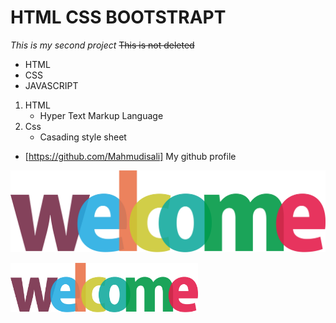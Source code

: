 # HTML CSS BOOTSTRAPT
*This is my second project*
~~This is not deleted~~
- HTML
- CSS
- JAVASCRIPT

1. HTML
    - Hyper Text Markup Language 
2. Css
    - Casading style sheet
- [https://github.com/Mahmudisali] My github profile

![Alt text](./Wlecome_md.png "Optional title")

<img
  src="./Wlecome_md.png"
  alt="Alt text"
  title="Optional title"
  style="display: inline-block; margin: 0 auto; max-width: 300px">

